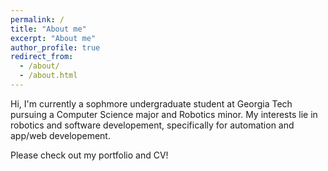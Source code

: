 ```yaml
---
permalink: /
title: "About me"
excerpt: "About me"
author_profile: true
redirect_from: 
  - /about/
  - /about.html
---
```


Hi, I'm currently a sophmore undergraduate student at Georgia Tech pursuing a Computer Science major and Robotics minor. My interests lie in robotics and software developement, specifically for automation and app/web developement.  

Please check out my portfolio and CV!
